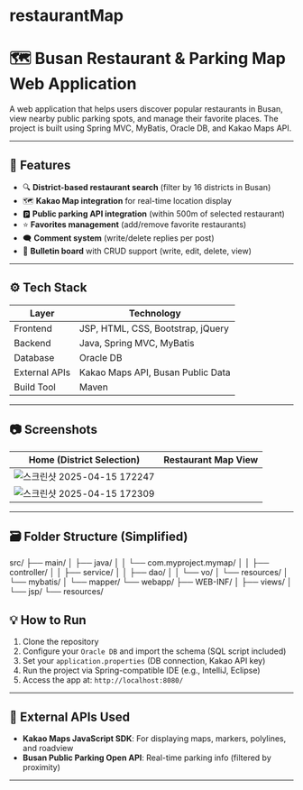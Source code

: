 # restaurantMap

# 🗺️ Busan Restaurant & Parking Map Web Application

A web application that helps users discover popular restaurants in Busan, view nearby public parking spots, and manage their favorite places. The project is built using Spring MVC, MyBatis, Oracle DB, and Kakao Maps API.

---

## 📌 Features

- 🔍 **District-based restaurant search** (filter by 16 districts in Busan)
- 🗺️ **Kakao Map integration** for real-time location display
- 🅿️ **Public parking API integration** (within 500m of selected restaurant)
- ⭐ **Favorites management** (add/remove favorite restaurants)
- 🗨️ **Comment system** (write/delete replies per post)
- 📝 **Bulletin board** with CRUD support (write, edit, delete, view)

---

## ⚙️ Tech Stack

| Layer           | Technology                        |
|----------------|------------------------------------|
| Frontend        | JSP, HTML, CSS, Bootstrap, jQuery |
| Backend         | Java, Spring MVC, MyBatis         |
| Database        | Oracle DB                         |
| External APIs   | Kakao Maps API, Busan Public Data |
| Build Tool      | Maven                             |

---

## 📷 Screenshots

| Home (District Selection) | Restaurant Map View |
|---------------------------|---------------------|
|![스크린샷 2025-04-15 172247](https://github.com/user-attachments/assets/9760881a-356d-4b44-aa05-0ceade064f72)
 | ![스크린샷 2025-04-15 172309](https://github.com/user-attachments/assets/97d5caef-ede1-4d7e-a762-ba9f3fcbafc5) |


---

## 🗃️ Folder Structure (Simplified)
src/ ├── main/ │ ├── java/ │ │ └── com.myproject.mymap/ │ │ ├── controller/ │ │ ├── service/ │ │ ├── dao/ │ │ └── vo/ │ └── resources/ │ └── mybatis/ │ └── mapper/ └── webapp/ ├── WEB-INF/ │ ├── views/ │ └── jsp/ └── resources/

## 💡 How to Run

1. Clone the repository
2. Configure your `Oracle DB` and import the schema (SQL script included)
3. Set your `application.properties` (DB connection, Kakao API key)
4. Run the project via Spring-compatible IDE (e.g., IntelliJ, Eclipse)
5. Access the app at: `http://localhost:8080/`

---

## 📁 External APIs Used

- **Kakao Maps JavaScript SDK**: For displaying maps, markers, polylines, and roadview
- **Busan Public Parking Open API**: Real-time parking info (filtered by proximity)

---
